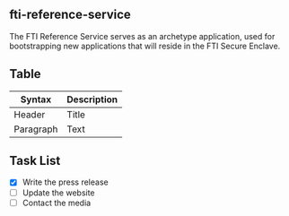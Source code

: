 ## fti-reference-service

The FTI Reference Service serves as an archetype application, used for bootstrapping new applications that will reside in the FTI Secure Enclave.

## Table

| Syntax      | Description |
| ----------- | ----------- |
| Header      | Title       |
| Paragraph   | Text        |


## Task List

- [x] Write the press release
- [ ] Update the website
- [ ] Contact the media